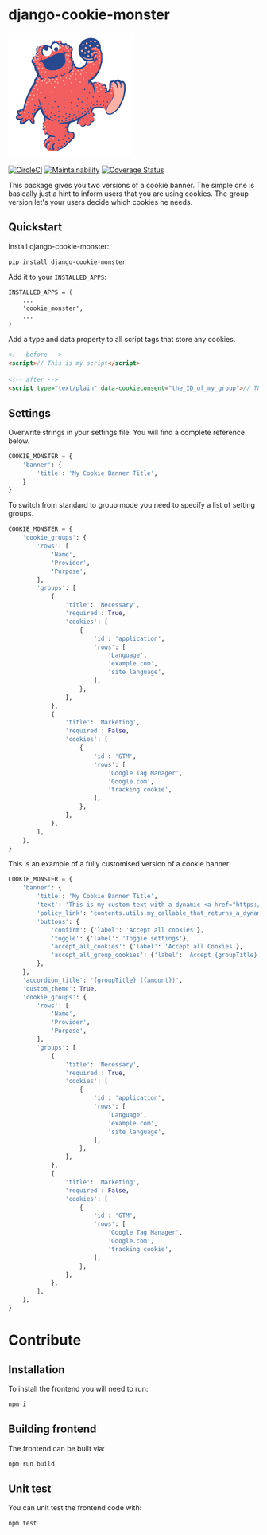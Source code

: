 # django-cookie-monster
<img src="https://github.com/dreipol/django-cookie-monster/raw/develop/docs/cookie_monster.svg" width="250"/>

[![CircleCI](https://circleci.com/gh/dreipol/django-cookie-monster.svg?style=svg)](https://circleci.com/gh/dreipol/django-cookie-monster)
[![Maintainability](https://api.codeclimate.com/v1/badges/3032662f751343e49710/maintainability)](https://codeclimate.com/github/dreipol/django-cookie-monster/maintainability)
[![Coverage Status](https://coveralls.io/repos/github/dreipol/django-cookie-monster/badge.svg?branch=develop)](https://coveralls.io/github/dreipol/django-cookie-monster?branch=develop)

This package gives you two versions of a cookie banner. The simple one is basically just a hint to inform users 
that you are using cookies. The group version let's your users decide which cookies he needs.

Quickstart
----------

Install django-cookie-monster::

    pip install django-cookie-monster

Add it to your `INSTALLED_APPS`:

```
INSTALLED_APPS = (
    ...
    'cookie_monster',
    ...
)
```

Add a type and data property to all script tags that store any cookies.
```html
<!-- before -->
<script>// This is my script</script>

<!-- after -->
<script type="text/plain" data-cookieconsent="the_ID_of_my_group">// This is my script</script>
```

Settings
--------

Overwrite strings in your settings file. You will find a complete reference below.  

```python
COOKIE_MONSTER = {
    'banner': {
        'title': 'My Cookie Banner Title',
    }
}
```

To switch from standard to group mode you need to specify a list of setting groups.

```python
COOKIE_MONSTER = {
    'cookie_groups': {
        'rows': [
            'Name',
            'Provider',
            'Purpose',
        ],
        'groups': [
            {
                'title': 'Necessary',
                'required': True,
                'cookies': [
                    {
                        'id': 'application',
                        'rows': [
                            'Language',
                            'example.com',
                            'site language',
                        ],
                    },
                ],
            },
            {
                'title': 'Marketing',
                'required': False,
                'cookies': [
                    {
                        'id': 'GTM',
                        'rows': [
                            'Google Tag Manager',
                            'Google.com',
                            'tracking cookie',
                        ],
                    },
                ],
            },
        ],
    },
}
```


This is an example of a fully customised version of a cookie banner:

```python
COOKIE_MONSTER = {
    'banner': {
        'title': 'My Cookie Banner Title',
        'text': 'This is my custom text with a dynamic <a href="https://example.com/">link</a> to another page.',
        'policy_link': 'contents.utils.my_callable_that_returns_a_dynamic_link_to_the_privacy_page',
        'buttons': {
            'confirm': {'label': 'Accept all cookies'},
            'toggle': {'label': 'Toggle settings'},
            'accept_all_cookies': {'label': 'Accept all Cookies'},
            'accept_all_group_cookies': {'label': 'Accept {groupTitle} Cookies'}
        },
    },
    'accordion_title': '{groupTitle} ({amount})',
    'custom_theme': True,
    'cookie_groups': {
        'rows': [
            'Name',
            'Provider',
            'Purpose',
        ],
        'groups': [
            {
                'title': 'Necessary',
                'required': True,
                'cookies': [
                    {
                        'id': 'application',
                        'rows': [
                            'Language',
                            'example.com',
                            'site language',
                        ],
                    },
                ],
            },
            {
                'title': 'Marketing',
                'required': False,
                'cookies': [
                    {
                        'id': 'GTM',
                        'rows': [
                            'Google Tag Manager',
                            'Google.com',
                            'tracking cookie',
                        ],
                    },
                ],
            },
        ],
    },
}
```

# Contribute

## Installation

To install the frontend you will need to run:

```sh
npm i
```

## Building frontend

The frontend can be built via:

```sh
npm run build
```

## Unit test

You can unit test the frontend code with:

```sh
npm test
```


